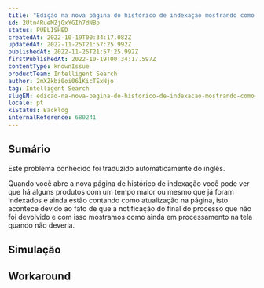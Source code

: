 ```yaml
---
title: "Edição na nova página do histórico de indexação mostrando como atualização produtos que já foram atualizados"
id: 2Utn4RueMZjGxYGIh7dNBp
status: PUBLISHED
createdAt: 2022-10-19T00:34:17.082Z
updatedAt: 2022-11-25T21:57:25.992Z
publishedAt: 2022-11-25T21:57:25.992Z
firstPublishedAt: 2022-10-19T00:34:17.597Z
contentType: knownIssue
productTeam: Intelligent Search
author: 2mXZkbi0oi061KicTExNjo
tag: Intelligent Search
slugEN: edicao-na-nova-pagina-do-historico-de-indexacao-mostrando-como-atualizacao-produtos-que-ja-foram-atualizados
locale: pt
kiStatus: Backlog
internalReference: 680241
---
```


## Sumário

<div class="alert alert-info">
  <p>Este problema conhecido foi traduzido automaticamente do inglês.</p>
</div>



Quando você abre a nova página de histórico de indexação você pode ver que há alguns produtos com um tempo maior ou mesmo que já foram indexados e ainda estão contando como atualização na página, isto acontece devido ao fato de que a notificação do final do processo que não foi devolvido e com isso mostramos como ainda em processamento na tela quando não deveria.



## Simulação



## Workaround



